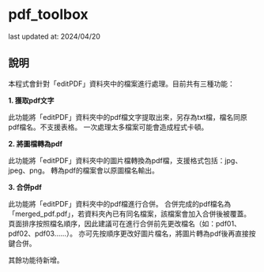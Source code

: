 # pdf_toolbox 
last updated at: 2024/04/20

## 說明
本程式會針對「editPDF」資料夾中的檔案進行處理。目前共有三種功能：

**1. 獲取pdf文字**

此功能將「editPDF」資料夾中的pdf檔文字提取出來，另存為txt檔，檔名同原pdf檔名。不支援表格。
一次處理太多檔案可能會造成程式卡頓。

**2. 將圖檔轉為pdf**

此功能將「editPDF」資料夾中的圖片檔轉換為pdf檔，支援格式包括：jpg、jpeg、png。
轉為pdf的檔案會以原圖檔名輸出。

**3. 合併pdf**

此功能將「editPDF」資料夾中的pdf檔進行合併。
合併完成的pdf檔名為「merged_pdf.pdf」，若資料夾內已有同名檔案，該檔案會加入合併後被覆蓋。
頁面排序按照檔名順序，因此建議可在進行合併前先更改檔名（如：pdf01、pdf02、pdf03……）。
亦可先按順序更改好圖片檔名，將圖片轉為pdf後再直接按鍵合併。


其餘功能待新增。